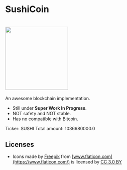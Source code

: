 # SushiCoin

<h1 alian="center">
  <img src="https://raw.githubusercontent.com/tbrand/SushiCoin/master/imgs/sushicoin.png" width="200" height="200"/>
</h1>

An awesome blockchain implementation.

- Still under **Super Work In Progress**.
- NOT safety and NOT stable.
- Has no compatible with Bitcoin.

Ticker: SUSHI
Total amount: 1036680000.0

## Licenses
- Icons made by [Freepik](http://www.freepik.com) from [www.flaticon.com](https://www.flaticon.com/) is licensed by [CC 3.0 BY](http://creativecommons.org/licenses/by/3.0/)
